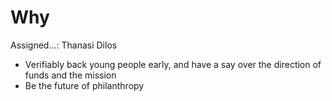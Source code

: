 # Why

Assigned...: Thanasi Dilos

- Verifiably back young people early, and have a say over the direction of funds and the mission
- Be the future of philanthropy